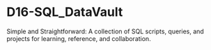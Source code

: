# D16-SQL_DataVault
Simple and Straightforward: A collection of SQL scripts, queries, and projects for learning, reference, and collaboration.
